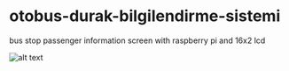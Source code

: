 # otobus-durak-bilgilendirme-sistemi
bus stop passenger information screen with raspberry pi and 16x2 lcd

![alt text](https://github.com/cankurttekin/otobus-durak-bilgilendirme-sistemi/blob/main/busstop.jpg)

